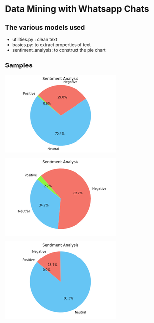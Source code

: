 # Data Mining with Whatsapp Chats

## The various models used

- utilities.py : clean text
- basics.py: to extract properties of text
- sentiment_analysis: to construct the pie chart

## Samples

![Visualization of chat 1](vis-1.png)

![Visualization of chat 2](vis-2.png)

![Visualization of chat 3](vis-3.png)
